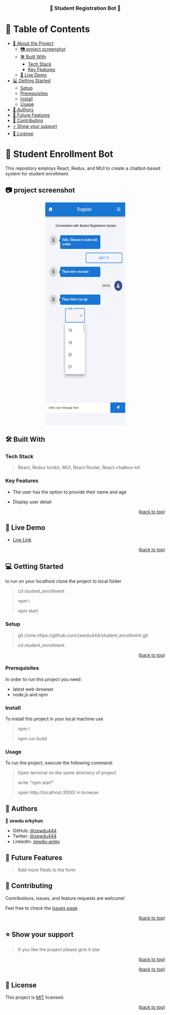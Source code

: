 <a name="readme-top"></a>

<div align="center">

  <h3> 🤖 <b>Student Registration Bot</b> 🤖</h3>

</div>

# 📗 Table of Contents

- [📖 About the Project](#about-project)
  - [:camera: project screenshot](#screen-shoot)
  - [🛠 Built With](#built-with)
    - [Tech Stack](#tech-stack)
    - [Key Features](#key-features)
  - [🚀 Live Demo](#live-demo)
- [💻 Getting Started](#getting-started)
  - [Setup](#setup)
  - [Prerequisites](#prerequisites)
  - [Install](#install)
  - [Usage](#usage)
- [👥 Authors](#authors)
- [🔭 Future Features](#future-features)
- [🤝 Contributing](#contributing)
- [⭐️ Show your support](#support)
- [📝 License](#license)

# 🤖 Student Enrollment Bot<a name="about-project"></a>

 <p>This repository employs React, Redux, and MUI to create a chatbot-based system for student enrollment.
</p>

## 📷 project screenshot <a name="screen-shoot"> </a>

<img src="./screenshot/enrollment.png" alt="logo"
 width="600" height="700"
  style="display: block;
  margin-left: auto;
  margin-right: auto;
  width: 50%;"
  align="center"
align-text="center"
/>

## 🛠 Built With <a name="built-with"> </a>

### Tech Stack <a name="tech-stack"></a>

> React, Redux toolkit, MUI, React Router, React-chatbox-kit

### Key Features <a name="key-features"></a>

- <p> The user has the option to provide their name and age </p>
- <p> Display user detail </p>
<p align="right">(<a href="#readme-top">back to top</a>)</p><!-- LIVE DEMO -->

## 🚀 Live Demo <a name="live-demo"></a>

- <a href="https://student-enrollment.onrender.com/">Live Link</a>

<p align="right">(<a href="#readme-top">back to top</a>)</p>

## 💻 Getting Started <a name="getting-started"></a>

to run on your localhost clone the project to local folder

> <p>cd student_enrollment</p>
> <p>npm i</p>
> <p> npm start<p>

### Setup

> <p> git clone https://github.com/zewdu444/student_enrollment.git</p>
> cd student_enrollment

<p align="right">(<a href="#readme-top">back to top</a>)</p>

### Prerequisites

In order to run this project you need:

- latest web-browser
- node.js and npm

### Install

To install this project in your local machine use

> <p> npm i </p>
> npm run build

### Usage

To run the project, execute the following command:

> <p> Open terminal on the same directory of project </p>
> <p> write "npm start"</p>
> <p> open http://localhost:3000/ in browser </p>

## 👥 Authors <a name="authors"></a>

👤 **zewdu erkyhun**

- GitHub: [@zewdu444](https://github.com/zewdu444)
- Twitter: [@zewdu444](https://twitter.com/zewdu444)
- LinkedIn: [zewdu-anley](https://www.linkedin.com/in/zewdu-anley/)

## 🔭 Future Features <a name="future-features"></a>

> Add  more fileds to the form

## 🤝 Contributing <a name="contributing"></a>

Contributions, issues, and feature requests are welcome!

Feel free to check the [issues page](https://github.com/zewdu444/student_enrollment/issues).

<p align="right">(<a href="#readme-top">back to top</a>)</p>

## ⭐️ Show your support <a name="support"></a>

> If you like the project please give it star

<p align="right">(<a href="#readme-top">back to top</a>)</p>

<p align="right">(<a href="#readme-top">back to top</a>)</p>

## 📝 License <a name="license"></a>

This project is [MIT](./LICENSE) licensed.

<p align="right">(<a href="#readme-top">back to top</a>)</p>
